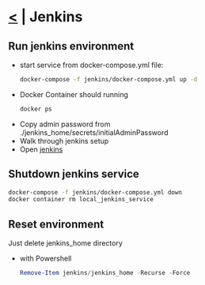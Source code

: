 # [<](../README.md) | Jenkins
## Run jenkins environment
- start service from docker-compose.yml file:
  ```Bash
  docker-compose -f jenkins/docker-compose.yml up -d
  ```
- Docker Container should running
  ```Bash
  docker ps
  ```
- Copy admin password from ./jenkins_home/secrets/initialAdminPassword
- Walk through jenkins setup
- Open [jenkins](http://localhost:8090)

## Shutdown jenkins service
```Bash
docker-compose -f jenkins/docker-compose.yml down
docker container rm local_jenkins_service
```

## Reset environment
Just delete jenkins_home directory
- with Powershell
  ```Powershell
  Remove-Item jenkins/jenkins_home -Recurse -Force
  ```